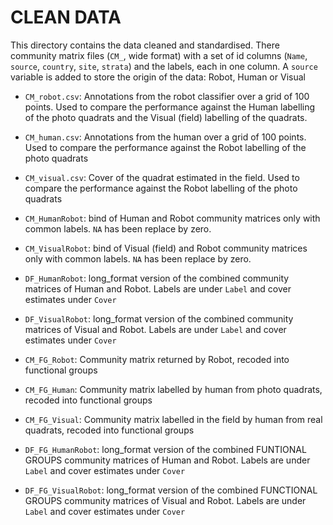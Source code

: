 # CLEAN DATA

This directory contains the data cleaned and standardised. There community matrix files (`CM_`, wide format) with a set of id columns (`Name`, `source`, `country`, `site`, `strata`) and the labels, each in one column. A `source` variable is added to store the origin of the data: Robot, Human or Visual

-   `CM_robot.csv`: Annotations from the robot classifier over a grid of 100 points. Used to compare the performance against the Human labelling of the photo quadrats and the Visual (field) labelling of the quadrats.  

-   `CM_human.csv`: Annotations from the human over a grid of 100 points. Used to compare the performance against the Robot labelling of the photo quadrats

-   `CM_visual.csv`: Cover of the quadrat estimated in the field. Used to compare the performance against the Robot labelling of the photo quadrats

-   `CM_HumanRobot`: bind of Human and Robot community matrices only with common labels. `NA` has been replace by zero.

-   `CM_VisualRobot`: bind of Visual (field) and Robot community matrices only with common labels. `NA` has been replace by zero.

-   `DF_HumanRobot`: long_format version of the combined community matrices of Human and Robot. Labels are under `Label` and cover estimates under `Cover`

-   `DF_VisualRobot`: long_format version of the combined community matrices of Visual and Robot. Labels are under `Label` and cover estimates under `Cover`

-   `CM_FG_Robot`: Community matrix returned by Robot, recoded into functional groups

-   `CM_FG_Human`: Community matrix labelled by human from photo quadrats, recoded into functional groups

-   `CM_FG_Visual`: Community matrix labelled in the field by human from real quadrats, recoded into functional groups

-   `DF_FG_HumanRobot`: long_format version of the combined FUNTIONAL GROUPS community matrices of Human and Robot. Labels are under `Label` and cover estimates under `Cover`

-   `DF_FG_VisualRobot`: long_format version of the combined FUNCTIONAL GROUPS community matrices of Visual and Robot. Labels are under `Label` and cover estimates under `Cover`
